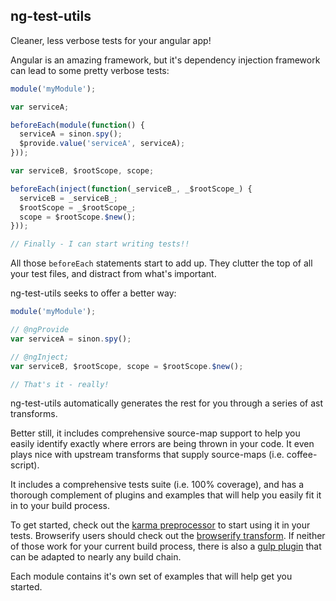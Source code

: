ng-test-utils
-------------
Cleaner, less verbose tests for your angular app!

Angular is an amazing framework, but it's dependency injection framework can lead to some pretty verbose tests:

```javascript
module('myModule');

var serviceA;

beforeEach(module(function() {
  serviceA = sinon.spy();
  $provide.value('serviceA', serviceA);
}));

var serviceB, $rootScope, scope;

beforeEach(inject(function(_serviceB_, _$rootScope_) {
  serviceB = _serviceB_;
  $rootScope = _$rootScope_;
  scope = $rootScope.$new();
}));

// Finally - I can start writing tests!!
```

All those `beforeEach` statements start to add up.
They clutter the top of all your test files, and distract from what's important.

ng-test-utils seeks to offer a better way:

```javascript
module('myModule');

// @ngProvide
var serviceA = sinon.spy();

// @ngInject;
var serviceB, $rootScope, scope = $rootScope.$new();

// That's it - really!
```

ng-test-utils automatically generates the rest for you through a series of ast transforms.

Better still, it includes comprehensive source-map support to help you easily identify exactly
where errors are being thrown in your code. It even plays nice with upstream transforms that supply
source-maps (i.e. coffee-script).

It includes a comprehensive tests suite (i.e. 100% coverage), and has a thorough complement
of plugins and examples that will help you easily fit it in to your build process.

To get started, check out the [karma preprocessor](https://github.com/jamestalmage/karma-angular-test-utils)
to start using it in your tests.
Browserify users should check out the [browserify transform](https://github.com/jamestalmage/browserify-angular-test-utils).
If neither of those work for your current build process, there is also a
[gulp plugin](https://github.com/jamestalmage/gulp-angular-test-utils) that can be adapted to nearly any build chain.

Each module contains it's own set of examples that will help get you started.
